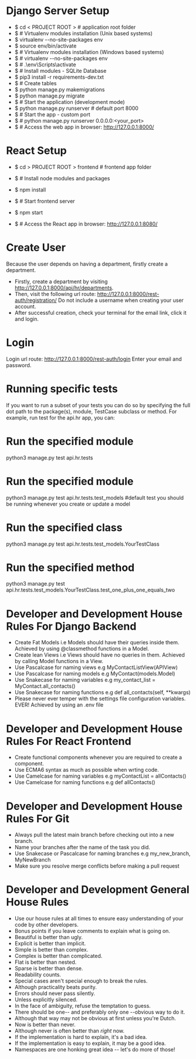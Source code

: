 
# Django Server Setup

- $ cd < PROJECT ROOT > # application root folder          
- $ # Virtualenv modules installation (Unix based systems)
- $ virtualenv --no-site-packages env
- $ source env/bin/activate
- $ # Virtualenv modules installation (Windows based systems)
- $ # virtualenv --no-site-packages env
- $ # .\env\Scripts\activate
- $ # Install modules - SQLite Database
- $ pip3 install -r requirements-dev.txt
- $ # Create tables
- $ python manage.py makemigrations
- $ python manage.py migrate
- $ # Start the application (development mode)
- $ python manage.py runserver # default port 8000
- $ # Start the app - custom port
- $ # python manage.py runserver 0.0.0.0:<your_port>
- $ # Access the web app in browser: http://127.0.0.1:8000/


# React Setup

- $ cd > PROJECT ROOT > frontend # frontend app folder          

- $ # Install node modules and packages
- $ npm install

- $ # Start frontend server
- $ npm start
- $ # Access the React app in browser: http://127.0.0.1:8080/


# Create User
Because the user depends on having a department, firstly create a department.
- Firstly, create a department by visiting http://127.0.0.1:8000/api/hr/departments. 
- Then, visit the following url route: http://127.0.0.1:8000/rest-auth/registration/
Do not include a username when creating your user account.
- After successful creation, check your terminal for the email link, click it and login.

# Login
Login url route: http://127.0.0.1:8000/rest-auth/login
Enter your email and password.

# Running specific tests

If you want to run a subset of your tests you can do so by specifying the full dot path to the package(s), module, TestCase subclass or method. For example, run test for the api.hr app, you can:

# Run the specified module
python3 manage.py test api.hr.tests

# Run the specified module
python3 manage.py test api.hr.tests.test_models #default test you should be running whenever you create or update a model

# Run the specified class
python3 manage.py test api.hr.tests.test_models.YourTestClass

# Run the specified method
python3 manage.py test api.hr.tests.test_models.YourTestClass.test_one_plus_one_equals_two


# Developer and Development House Rules For Django Backend
- Create Fat Models i.e Models should have their queries inside them. Achieved by using @classmethod functions in a Model.
- Create lean Views i.e Views should have no queries in them. Achieved by calling Model functions in a View.
- Use Pascalcase for naming views e.g MyContactListView(APIView)
- Use Pascalcase for naming models e.g MyContact(models.Model)
- Use Snakecase for naming variables e.g my_contact_list = MyContact.all_contacts()
- Use Snakecase for naming functions e.g def all_contacts(self, **kwargs)
- Please never ever temper with the settings file configuration variables. EVER! Achieved by using an .env file

# Developer and Development House Rules For React Frontend
- Create functional components whenever you are required to create a component.
- Use ECMA6 syntax as much as possible when wrting code.
- Use Camelcase for naming variables e.g myContactList = allContacts()
- Use Camelcase for naming functions e.g def allContacts()

# Developer and Development House Rules For Git
- Always pull the latest main branch before checking out into a new branch.
- Name your branches after the name of the task you did.
- Use Snakecase or Pascalcase for naming branches e.g my_new_branch, MyNewBranch
- Make sure you resolve merge conflicts before making a pull request

# Developer and Development General House Rules
- Use our house rules at all times to ensure easy understanding of your code by other developers.
- Bonus points if you leave comments to explain what is going on.
- Beautiful is better than ugly.
- Explicit is better than implicit.
- Simple is better than complex.
- Complex is better than complicated.
- Flat is better than nested.
- Sparse is better than dense.
- Readability counts.
- Special cases aren't special enough to break the rules.
- Although practicality beats purity.
- Errors should never pass silently.
- Unless explicitly silenced.
- In the face of ambiguity, refuse the temptation to guess.
- There should be one-- and preferably only one --obvious way to do it.
- Although that way may not be obvious at first unless you're Dutch.
- Now is better than never.
- Although never is often better than *right* now.
- If the implementation is hard to explain, it's a bad idea.
- If the implementation is easy to explain, it may be a good idea.
- Namespaces are one honking great idea -- let's do more of those!

